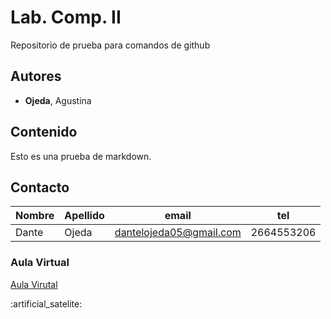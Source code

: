 # Lab. Comp. II
Repositorio de prueba para comandos de github
## Autores
- **Ojeda**, Agustina

## Contenido
Esto es una prueba de markdown.

## Contacto

| Nombre | Apellido | email                    | tel        |
|--------|----------|--------------------------|------------|
| Dante  | Ojeda     | dantelojeda05@gmail.com | 2664553206 |

### Aula Virtual
[Aula Virutal](https://presencial.ucc.edu.ar/)

:artificial_satelite:
